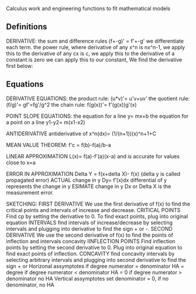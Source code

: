 Calculus work and engineering functions to fit mathematical models


## Definitions
DERIVATIVE:
the sum and difference rules (f+-g)' = f'+-g' we differentiate each term.
the power rule, where derivative of any x^n is  nx^n-1, we apply this to 
the derivative of any cx is c, we apply this to 
the derivative of a constant is zero we can apply this to our constant, 
We find the derivative first below:

## Equations
DERIVATIVE EQUATIONS:
the product rule: (u*v)'= u'v+uv'
the quotient rule: (f/g)'= gf'=fg'/g^2
the chain rule: f(g(x))'= f'(g(x))g'(x)

POINT SLOPE EQUATIONS:
the equation for a line y= mx+b
the equation for a point on a line y1-y2= m(x1-x2)

ANTIDERIVATIVE
antiderivative of x^n(dx)= (1/(n+1))(x)^n+1+C

MEAN VALUE THEOREM:
f'c = f(b)-f(a)/b-a

LINEAR APPROXIMATION
L(x)= f(a)-f’(a)(x-a) and is accurate for values close to x=a

ERROR IN APPROXIMATION
Delta Y = f(x+delta X)- f(x)  (delta y is called propagated error) ACTUAL change in y
Dy= f’(x)dx  differential of y represents the change in y    ESIMATE change in y
Dx or Delta X is the measurement error. 

SKETCHING:
FIRST DERIVATIVE
We use the first derivative of  f(x)  to find the critical points and intervals of increase and decrease. 
CRITICAL POINTS
Find cp by setting the derivative to 0.  To find exact points, plug into original equation
INTERVALS
find intervals of increase/decrease by selecting intervals and plugging into derivative to find the sign + or -.
SECOND DERIVATIVE
We use the second derivative of  f(x)  to find the points of inflection and intervals concavity 
IINFLECTION POINTS
Find inflection points by setting the second derivative to 0. Plug into original equation  to find exact points of inflection.
CONCAVITY
find concavity intervals by selecting arbitrary intervals and plugging into second derivative to find the sign + or 
Horizonal assymptotes
if degree numerator = denominator HA = degree 
if degree numerator < denominator HA = 0
if degree numerator > denominator no HA
Vertical assymptotes
set denominator = 0, if no denominator, no HA

